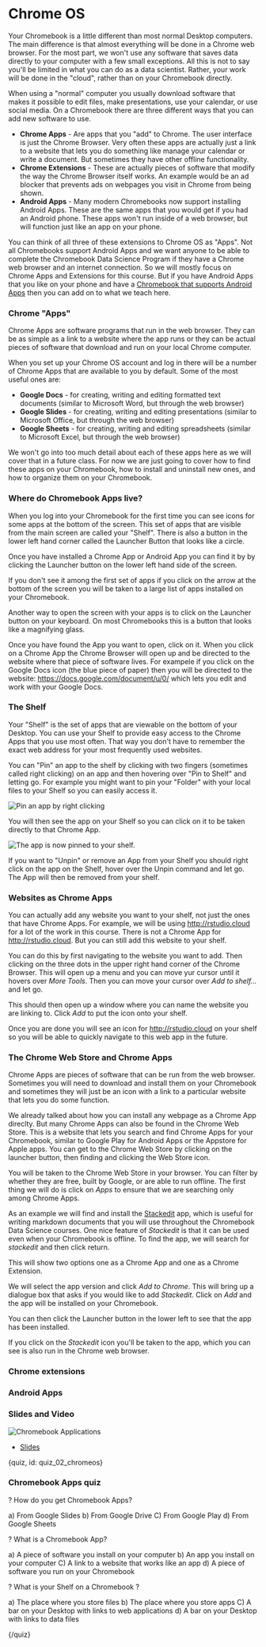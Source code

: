 # Chrome OS

Your Chromebook is a little different than most normal Desktop computers. The main difference is that almost everything will be done in a Chrome web browser. For the most part, we won't use any software that saves data directly to your computer with a few small exceptions. All this is not to say you'll be limited in what you can do as a data scientist. Rather, your work will be done in the "cloud", rather than on your Chromebook directly.

When using a "normal" computer you usually download software that makes it possible to edit files, make presentations, use your calendar, or use social media. On a Chromebook there are three different ways that you can add new software to use. 

* __Chrome Apps__ - Are apps that you "add" to Chrome. The user interface is just the Chrome Browser. Very often these apps are actually just a link to a website that lets you do something like manage your calendar or write a document. But sometimes they have other offline functionality. 
* __Chrome Extensions__ - These are actually pieces of software that modify the way the Chrome Browser itself works. An example would be an ad blocker that prevents ads on webpages you visit in Chrome from being shown. 
* __Android Apps__ - Many modern Chromebooks now support installing Android Apps. These are the same apps that you would get if you had an Android phone. These apps won't run inside of a web browser, but will function just like an app on your phone. 

You can think of all three of these extensions to Chrome OS as "Apps". Not all Chromebooks support Android Apps and we want anyone to be able to complete the Chromebook Data Science Program if they have a Chrome web browser and an internet connection. So we will mostly focus on Chrome Apps and Extensions for this course. But if you have Android Apps that you like on your phone and have a [Chromebook that supports Android Apps](https://www.androidcentral.com/these-are-chromebooks-can-run-android-apps) then you can add on to what we teach here. 

 

### Chrome "Apps"

Chrome Apps are software programs that run in the web browser. They can be as simple as a link to a website where the app runs or they can be actual pieces of software that download and run on your local Chrome computer. 

When you set up your Chrome OS account and log in there will be a number of Chrome Apps that are available to you by default. Some of the most useful ones are: 

* __Google Docs__ -  for creating, writing and editing formatted text documents (similar to Microsoft Word, but through the web browser)
* __Google Slides__ - for creating, writing and editing presentations (similar to Microsoft Office, but through the web browser)
* __Google Sheets__ - for creating, writing and editing spreadsheets (similar to Microsoft Excel, but through the web browser)

We won't go into too much detail about each of these apps here as we will cover that in a future class. For now we are just going to cover how to find these apps on your Chromebook, how to install and uninstall new ones, and how to organize them on your Chromebook. 

### Where do Chromebook Apps live? 

When you log into your Chromebook for the first time you can see icons for some apps at the bottom of the screen. This set of apps that are visible from the main screen are called your "Shelf". There is also a button in the lower left hand corner called the Launcher Button that looks like a circle. 


Once you have installed a Chrome App or Android App you can find it by by clicking the Launcher button on the lower left hand side of the screen. 


If you don't see it among the first set of apps if you click on the arrow at the bottom of the screen you will be taken to a large list of apps installed on your Chromebook. 

Another way to open the screen with your apps is to click on the Launcher button on your keyboard. On most Chromebooks this is a button that looks like a magnifying glass. 

Once you have found the App you want to open, click on it. When you click on a Chrome App the Chrome Browser will open up and be directed to the website where that piece of software lives. For exampele if you click on the Google Docs icon (the blue piece of paper) then you will be directed to the website: https://docs.google.com/document/u/0/ which lets you edit and work with your Google Docs. 


### The Shelf

Your "Shelf" is the set of apps that are viewable on the bottom of your Desktop. You can use your Shelf to provide easy access to the Chrome Apps that you use most often. That way you don't have to remember the exact web address for your most frequently used websites. 


You can "Pin" an app to the shelf by clicking with two fingers (sometimes called right clicking) on an app and then hovering over "Pin to Shelf" and letting go. For example you might want to pin your "Folder" with your local files to your Shelf so you can easily access it. 

![Pin an app by right clicking](images/01_chromebookapps/01_gettingstarted_chromebookapps-10.png)


You will then see the app on your Shelf so you can click on it to be taken directly to that Chrome App. 

![The app is now pinned to your shelf.](images/01_chromebookapps/01_gettingstarted_chromebookapps-11.png)


If you want to "Unpin" or remove an App from your Shelf you should right click on the app on the Shelf, hover over the Unpin command and let go. The App will then be removed from your shelf. 



### Websites as Chrome Apps

You can actually add any website you want to your shelf, not just the ones that have Chrome Apps. For example, we will be using http://rstudio.cloud for a lot of the work in this course. There is not a Chrome App for http://rstudio.cloud. But you can still add this website to your shelf. 

You can do this by first navigating to the website you want to add. Then clicking on the three dots in the upper right hand corner of the Chrome Browser. This will open up a menu and you can move yur cursor until it hovers over _More Tools_. Then you can move your cursor over _Add to shelf..._ and let go. 


This should then open up a window where you can name the website you are linking to. Click _Add_ to put the icon onto your shelf. 

Once you are done you will see an icon for http://rstudio.cloud on your shelf so you will be able to quickly navigate to this web app in the future. 


### The Chrome Web Store and Chrome Apps

Chrome Apps are pieces of software that can be run from the web browser. Sometimes you will need to download and install them on your Chromebook and sometimes they will just be an icon with a link to a particular website that lets you do some function. 

We already talked about how you can install any webpage as a Chrome App direclty. But many Chrome Apps can also be found in the Chrome Web Store. This is a website that lets you search and find Chrome Apps for your Chromebook, similar to Google Play for Android Apps or the Appstore for Apple apps. You can get to the Chrome Web Store by clicking on the launcher button, then finding and clicking the Web Store icon. 

You will be taken to the Chrome Web Store in your browser. 
You can filter by whether they are free, built by Google, or are able to run offline. The first thing we will do is click on _Apps_ to ensure that we are searching only among Chrome Apps.  

As an example we will find and install the [Stackedit](https://stackedit.io/) app, which is useful for writing markdown documents that you will use throughout the Chromebook Data Science courses. One nice feature of _Stackedit_ is that it can be used even when your Chromebook is offline. To find the app, we will search for _stackedit_ and then click return. 

This will show two options one as a Chrome App and one as a Chrome Extension. 


We will select the app version and click _Add to Chrome_. This will bring up a dialogue box that asks if you would like to add _Stackedit_. Click on _Add_ and the app will be installed on your Chromebook. 

You can then click the Launcher button in the lower left to see that the app has been installed. 


If you click on the _Stackedit_ icon you'll be taken to the app, which you can see is also run in the Chrome web browser. 

### Chrome extensions



### Android Apps






### Slides and Video

![Chromebook Applications](https://youtu.be/dQrnIRz9r2U)

* [Slides](https://docs.google.com/presentation/d/1_qk0_j1BDjJXLKW-G436BlxmUw3Wt9sxtlYBwA1eKLg/edit?usp=sharing)


{quiz, id: quiz_02_chromeos}

### Chromebook Apps quiz

? How do you get Chromebook Apps?

a) From Google Slides
b) From Google Drive
C) From Google Play
d) From Google Sheets


? What is a Chromebook App?

a) A piece of software you install on your computer
b) An app you install on your computer
C) A link to a website that works like an app
d) A piece of software you run on your Chromebook

? What is your Shelf on a Chromebook ? 

a) The place where you store files
b) The place where you store apps
C) A bar on your Desktop with links to web applications
d) A bar on your Desktop with links to data files

{/quiz}

